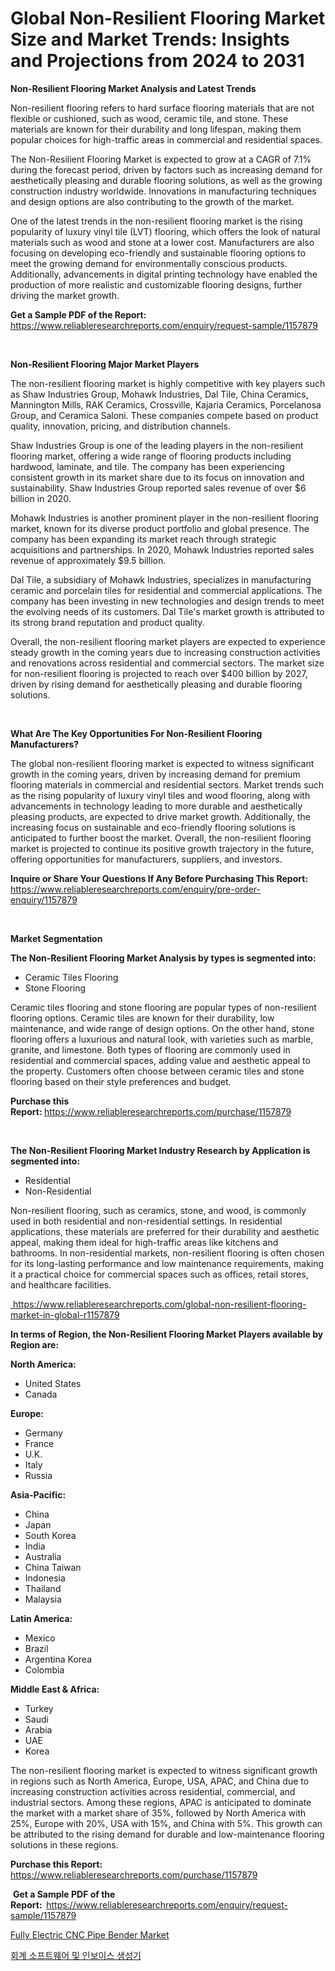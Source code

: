 <p><h1>Global Non-Resilient Flooring Market Size and Market Trends: Insights and Projections from 2024 to 2031</h1></p><p><strong>Non-Resilient Flooring Market Analysis and Latest Trends</strong></p>
<p><p>Non-resilient flooring refers to hard surface flooring materials that are not flexible or cushioned, such as wood, ceramic tile, and stone. These materials are known for their durability and long lifespan, making them popular choices for high-traffic areas in commercial and residential spaces.</p><p>The Non-Resilient Flooring Market is expected to grow at a CAGR of 7.1% during the forecast period, driven by factors such as increasing demand for aesthetically pleasing and durable flooring solutions, as well as the growing construction industry worldwide. Innovations in manufacturing techniques and design options are also contributing to the growth of the market.</p><p>One of the latest trends in the non-resilient flooring market is the rising popularity of luxury vinyl tile (LVT) flooring, which offers the look of natural materials such as wood and stone at a lower cost. Manufacturers are also focusing on developing eco-friendly and sustainable flooring options to meet the growing demand for environmentally conscious products. Additionally, advancements in digital printing technology have enabled the production of more realistic and customizable flooring designs, further driving the market growth.</p></p>
<p><strong>Get a Sample PDF of the Report:&nbsp;</strong> <a href="https://www.reliableresearchreports.com/enquiry/request-sample/1157879">https://www.reliableresearchreports.com/enquiry/request-sample/1157879</a></p>
<p>&nbsp;</p>
<p><strong>Non-Resilient Flooring Major Market Players</strong></p>
<p><p>The non-resilient flooring market is highly competitive with key players such as Shaw Industries Group, Mohawk Industries, Dal Tile, China Ceramics, Mannington Mills, RAK Ceramics, Crossville, Kajaria Ceramics, Porcelanosa Group, and Ceramica Saloni. These companies compete based on product quality, innovation, pricing, and distribution channels.</p><p>Shaw Industries Group is one of the leading players in the non-resilient flooring market, offering a wide range of flooring products including hardwood, laminate, and tile. The company has been experiencing consistent growth in its market share due to its focus on innovation and sustainability. Shaw Industries Group reported sales revenue of over $6 billion in 2020.</p><p>Mohawk Industries is another prominent player in the non-resilient flooring market, known for its diverse product portfolio and global presence. The company has been expanding its market reach through strategic acquisitions and partnerships. In 2020, Mohawk Industries reported sales revenue of approximately $9.5 billion.</p><p>Dal Tile, a subsidiary of Mohawk Industries, specializes in manufacturing ceramic and porcelain tiles for residential and commercial applications. The company has been investing in new technologies and design trends to meet the evolving needs of its customers. Dal Tile's market growth is attributed to its strong brand reputation and product quality.</p><p>Overall, the non-resilient flooring market players are expected to experience steady growth in the coming years due to increasing construction activities and renovations across residential and commercial sectors. The market size for non-resilient flooring is projected to reach over $400 billion by 2027, driven by rising demand for aesthetically pleasing and durable flooring solutions.</p></p>
<p>&nbsp;</p>
<p><strong>What Are The Key Opportunities For Non-Resilient Flooring Manufacturers?</strong></p>
<p><p>The global non-resilient flooring market is expected to witness significant growth in the coming years, driven by increasing demand for premium flooring materials in commercial and residential sectors. Market trends such as the rising popularity of luxury vinyl tiles and wood flooring, along with advancements in technology leading to more durable and aesthetically pleasing products, are expected to drive market growth. Additionally, the increasing focus on sustainable and eco-friendly flooring solutions is anticipated to further boost the market. Overall, the non-resilient flooring market is projected to continue its positive growth trajectory in the future, offering opportunities for manufacturers, suppliers, and investors.</p></p>
<p><strong>Inquire or Share Your Questions If Any Before Purchasing This Report:</strong> <a href="https://www.reliableresearchreports.com/enquiry/pre-order-enquiry/1157879">https://www.reliableresearchreports.com/enquiry/pre-order-enquiry/1157879</a></p>
<p>&nbsp;</p>
<p><strong>Market Segmentation</strong></p>
<p><strong>The Non-Resilient Flooring Market Analysis by types is segmented into:</strong></p>
<p><ul><li>Ceramic Tiles Flooring</li><li>Stone Flooring</li></ul></p>
<p><p>Ceramic tiles flooring and stone flooring are popular types of non-resilient flooring options. Ceramic tiles are known for their durability, low maintenance, and wide range of design options. On the other hand, stone flooring offers a luxurious and natural look, with varieties such as marble, granite, and limestone. Both types of flooring are commonly used in residential and commercial spaces, adding value and aesthetic appeal to the property. Customers often choose between ceramic tiles and stone flooring based on their style preferences and budget.</p></p>
<p><strong>Purchase this Report:&nbsp;</strong><a href="https://www.reliableresearchreports.com/purchase/1157879">https://www.reliableresearchreports.com/purchase/1157879</a></p>
<p>&nbsp;</p>
<p><strong>The Non-Resilient Flooring Market Industry Research by Application is segmented into:</strong></p>
<p><ul><li>Residential</li><li>Non-Residential</li></ul></p>
<p><p>Non-resilient flooring, such as ceramics, stone, and wood, is commonly used in both residential and non-residential settings. In residential applications, these materials are preferred for their durability and aesthetic appeal, making them ideal for high-traffic areas like kitchens and bathrooms. In non-residential markets, non-resilient flooring is often chosen for its long-lasting performance and low maintenance requirements, making it a practical choice for commercial spaces such as offices, retail stores, and healthcare facilities.</p></p>
<p><a href="https://www.reliableresearchreports.com/global-non-resilient-flooring-market-in-global-r1157879">&nbsp;https://www.reliableresearchreports.com/global-non-resilient-flooring-market-in-global-r1157879</a></p>
<p><strong>In terms of Region, the Non-Resilient Flooring Market Players available by Region are:</strong></p>
<p>
    <p> <strong> North America: </strong>
        <ul>
            <li>United States</li>
            <li>Canada</li>
        </ul>
        </p> 
    <p> <strong> Europe: </strong>
        <ul>
            <li>Germany</li>
            <li>France</li>
            <li>U.K.</li>
            <li>Italy</li>
            <li>Russia</li>
        </ul>
        </p> 
    <p> <strong> Asia-Pacific: </strong>
        <ul>
            <li>China</li>
            <li>Japan</li>
            <li>South Korea</li>
            <li>India</li>
            <li>Australia</li>
            <li>China Taiwan</li>
            <li>Indonesia</li>
            <li>Thailand</li>
            <li>Malaysia</li>
        </ul>
        </p> 
    <p> <strong> Latin America: </strong>
        <ul>
            <li>Mexico</li>
            <li>Brazil</li>
            <li>Argentina Korea</li>
            <li>Colombia</li>
        </ul>
        </p> 
    <p> <strong> Middle East & Africa: </strong>
        <ul>
            <li>Turkey</li>
            <li>Saudi</li>
            <li>Arabia</li>
            <li>UAE</li>
            <li>Korea</li>
        </ul>
    </p>
    </p>
<p><p>The non-resilient flooring market is expected to witness significant growth in regions such as North America, Europe, USA, APAC, and China due to increasing construction activities across residential, commercial, and industrial sectors. Among these regions, APAC is anticipated to dominate the market with a market share of 35%, followed by North America with 25%, Europe with 20%, USA with 15%, and China with 5%. This growth can be attributed to the rising demand for durable and low-maintenance flooring solutions in these regions.</p></p>
<p><strong>Purchase this Report: </strong><a href="https://www.reliableresearchreports.com/purchase/1157879">https://www.reliableresearchreports.com/purchase/1157879</a></p>
<p>&nbsp;<strong>Get a Sample PDF of the Report:&nbsp;&nbsp;</strong><a href="https://www.reliableresearchreports.com/enquiry/request-sample/1157879">https://www.reliableresearchreports.com/enquiry/request-sample/1157879</a></p>
<p><strong></strong></p>
<p><p><a href="https://view.publitas.com/reportprime-1/fully-electric-cnc-pipe-bender-market-the-key-to-successful-business-strategy-forecast-till-2031/">Fully Electric CNC Pipe Bender Market</a></p><p><a href="https://github.com/sougarounis/Market-Research-Report-List-4/blob/main/412578781040.md">회계 소프트웨어 및 인보이스 생성기</a></p></p>